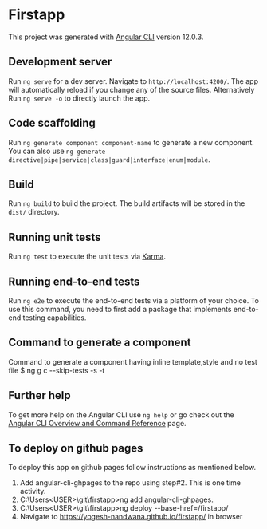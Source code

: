 # Firstapp

This project was generated with [Angular CLI](https://github.com/angular/angular-cli) version 12.0.3.

## Development server

Run `ng serve` for a dev server. Navigate to `http://localhost:4200/`. The app will automatically reload if you change any of the source files.
Alternatively Run `ng serve -o` to directly launch the app.

## Code scaffolding

Run `ng generate component component-name` to generate a new component. You can also use `ng generate directive|pipe|service|class|guard|interface|enum|module`.

## Build

Run `ng build` to build the project. The build artifacts will be stored in the `dist/` directory.

## Running unit tests

Run `ng test` to execute the unit tests via [Karma](https://karma-runner.github.io).

## Running end-to-end tests

Run `ng e2e` to execute the end-to-end tests via a platform of your choice. To use this command, you need to first add a package that implements end-to-end testing capabilities.

## Command to generate a component
Command to generate a component having inline template,style and no test file
$ ng g c <component-name> --skip-tests -s -t

## Further help

To get more help on the Angular CLI use `ng help` or go check out the [Angular CLI Overview and Command Reference](https://angular.io/cli) page.

## To deploy on github pages

To deploy this app on github pages follow instructions as mentioned below.
1) Add angular-cli-ghpages to the repo using step#2. This is one time activity.
2) C:\Users\<USER>\git\firstapp>ng add angular-cli-ghpages.
3) C:\Users\<USER>\git\firstapp>ng deploy --base-href=/firstapp/
4) Navigate to https://yogesh-nandwana.github.io/firstapp/ in browser